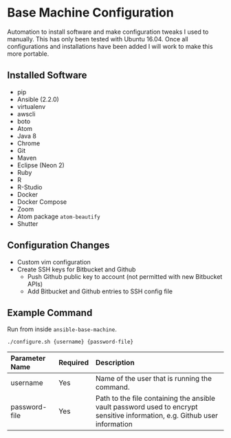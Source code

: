 # Base Machine Configuration
Automation to install software and make configuration tweaks I used to manually. This has only been tested with Ubuntu 16.04. Once all configurations and installations have been added I will work to make this more portable.

## Installed Software
* pip
* Ansible (2.2.0)
* virtualenv
* awscli
* boto
* Atom
* Java 8
* Chrome
* Git
* Maven
* Eclipse (Neon 2)
* Ruby
* R
* R-Studio
* Docker
* Docker Compose
* Zoom
* Atom package `atom-beautify`
* Shutter

## Configuration Changes
* Custom vim configuration
* Create SSH keys for Bitbucket and Github
  * Push Github public key to account (not permitted with new Bitbucket APIs)
  * Add Bitbucket and Github entries to SSH config file


## Example Command
Run from inside `ansible-base-machine`.
```
./configure.sh {username} {password-file}
```

|Parameter Name|Required|Description|
|:------------|:-------|:----------|
|username|Yes|Name of the user that is running the command.|
|password-file|Yes|Path to the file containing the ansible vault password used to encrypt sensitive information, e.g. Github user information|
